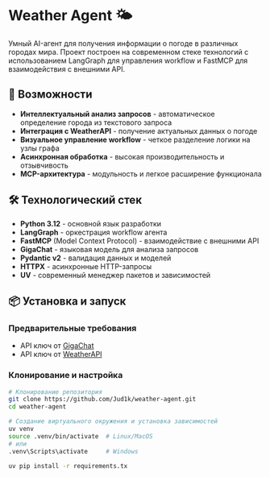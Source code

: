 # Weather Agent 🌤️

Умный AI-агент для получения информации о погоде в различных городах мира. Проект построен на современном стеке технологий с использованием LangGraph для управления workflow и FastMCP для взаимодействия с внешними API.

## 🚀 Возможности

- **Интеллектуальный анализ запросов** - автоматическое определение города из текстового запроса
- **Интеграция с WeatherAPI** - получение актуальных данных о погоде
- **Визуальное управление workflow** - четкое разделение логики на узлы графа
- **Асинхронная обработка** - высокая производительность и отзывчивость
- **MCP-архитектура** - модульность и легкое расширение функционала

## 🛠️ Технологический стек

- **Python 3.12** - основной язык разработки
- **LangGraph** - оркестрация workflow агента
- **FastMCP** (Model Context Protocol) - взаимодействие с внешними API
- **GigaChat** - языковая модель для анализа запросов
- **Pydantic v2** - валидация данных и моделей
- **HTTPX** - асинхронные HTTP-запросы
- **UV** - современный менеджер пакетов и зависимостей

## 📦 Установка и запуск

### Предварительные требования

- API ключ от [GigaChat](https://developers.sber.ru/studio/login)
- API ключ от [WeatherAPI](https://www.weatherapi.com/)

### Клонирование и настройка

```bash
# Клонирование репозитория
git clone https://github.com/Jud1k/weather-agent.git
cd weather-agent

# Создание виртуального окружения и установка зависимостей
uv venv
source .venv/bin/activate  # Linux/MacOS
# или
.venv\Scripts\activate     # Windows

uv pip install -r requirements.tx


